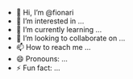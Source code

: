 - 👋 Hi, I’m @fionari
- 👀 I’m interested in ...
- 🌱 I’m currently learning ...
- 💞️ I’m looking to collaborate on ...
- 📫 How to reach me ...
- 😄 Pronouns: ...
- ⚡ Fun fact: ...

<!---
fionari/fionari is a ✨ special ✨ repository because its `README.md` (this file) appears on your GitHub profile.
You can click the Preview link to take a look at your changes.
--->
